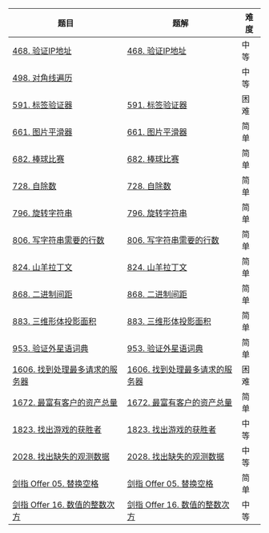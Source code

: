 | 题目                                                         | 题解                                                         | 难度 |
| ------------------------------------------------------------ | ------------------------------------------------------------ | ---- |
| [468. 验证IP地址](https://leetcode.cn/problems/validate-ip-address/) | [468. 验证IP地址](https://github.com/ZonzeeLi/LeetCode/blob/master/index/461-470/468.%20%E9%AA%8C%E8%AF%81IP%E5%9C%B0%E5%9D%80.md) | 中等 |
| [498. 对角线遍历](https://leetcode.cn/problems/diagonal-traverse/) |                                                              | 中等 |
| [591. 标签验证器](https://leetcode-cn.com/problems/tag-validator/) | [591. 标签验证器](https://github.com/ZonzeeLi/LeetCode/blob/master/index/591-600/591.%20%E6%A0%87%E7%AD%BE%E9%AA%8C%E8%AF%81%E5%99%A8.md) | 困难 |
| [661. 图片平滑器](https://leetcode-cn.com/problems/image-smoother/) | [661. 图片平滑器](https://github.com/ZonzeeLi/LeetCode/blob/master/index/661-670/661.%20%E5%9B%BE%E7%89%87%E5%B9%B3%E6%BB%91%E5%99%A8.md) | 简单 |
| [682. 棒球比赛](https://leetcode-cn.com/problems/baseball-game/) | [682. 棒球比赛](https://github.com/ZonzeeLi/LeetCode/blob/master/index/681-690/682.%20%E6%A3%92%E7%90%83%E6%AF%94%E8%B5%9B.md) | 简单 |
| [728. 自除数](https://leetcode-cn.com/problems/self-dividing-numbers/) | [728. 自除数](https://github.com/ZonzeeLi/LeetCode/blob/master/index/721-730/728.%20%E8%87%AA%E9%99%A4%E6%95%B0.md) | 简单 |
| [796. 旋转字符串](https://leetcode-cn.com/problems/rotate-string/) | [796. 旋转字符串](https://github.com/ZonzeeLi/LeetCode/blob/master/index/791-800/796.%20%E6%97%8B%E8%BD%AC%E5%AD%97%E7%AC%A6%E4%B8%B2.md) | 简单 |
| [806. 写字符串需要的行数](https://leetcode-cn.com/problems/number-of-lines-to-write-string/) | [806. 写字符串需要的行数](https://github.com/ZonzeeLi/LeetCode/blob/master/index/801-810/806.%20%E5%86%99%E5%AD%97%E7%AC%A6%E4%B8%B2%E9%9C%80%E8%A6%81%E7%9A%84%E8%A1%8C%E6%95%B0.md) | 简单 |
| [824. 山羊拉丁文](https://leetcode-cn.com/problems/goat-latin/) | [824. 山羊拉丁文](https://github.com/ZonzeeLi/LeetCode/blob/master/index/821-830/824.%20%E5%B1%B1%E7%BE%8A%E6%8B%89%E4%B8%81%E6%96%87.md) | 简单 |
| [868. 二进制间距](https://leetcode-cn.com/problems/binary-gap/) | [868. 二进制间距](https://github.com/ZonzeeLi/LeetCode/blob/master/index/861-870/868.%20%E4%BA%8C%E8%BF%9B%E5%88%B6%E9%97%B4%E8%B7%9D.md) | 简单 |
| [883. 三维形体投影面积](https://leetcode-cn.com/problems/projection-area-of-3d-shapes/) | [883. 三维形体投影面积](https://github.com/ZonzeeLi/LeetCode/blob/master/index/881-890/883.%20%E4%B8%89%E7%BB%B4%E5%BD%A2%E4%BD%93%E6%8A%95%E5%BD%B1%E9%9D%A2%E7%A7%AF.md) | 简单 |
| [953. 验证外星语词典](https://leetcode.cn/problems/verifying-an-alien-dictionary/) | [953. 验证外星语词典](https://github.com/ZonzeeLi/LeetCode/blob/master/index/951-960/953.%20%E9%AA%8C%E8%AF%81%E5%A4%96%E6%98%9F%E8%AF%AD%E8%AF%8D%E5%85%B8.md) | 简单 |
| [1606. 找到处理最多请求的服务器](https://leetcode-cn.com/problems/find-servers-that-handled-most-number-of-requests/) | [1606. 找到处理最多请求的服务器](https://github.com/ZonzeeLi/LeetCode/blob/master/index/1601-1610/1606.%20%E6%89%BE%E5%88%B0%E5%A4%84%E7%90%86%E6%9C%80%E5%A4%9A%E8%AF%B7%E6%B1%82%E7%9A%84%E6%9C%8D%E5%8A%A1%E5%99%A8.md) | 困难 |
| [1672. 最富有客户的资产总量](https://leetcode-cn.com/problems/richest-customer-wealth/) | [1672. 最富有客户的资产总量](https://github.com/ZonzeeLi/LeetCode/blob/master/index/1671-1680/1672.%20%E6%9C%80%E5%AF%8C%E6%9C%89%E5%AE%A2%E6%88%B7%E7%9A%84%E8%B5%84%E4%BA%A7%E6%80%BB%E9%87%8F.md) | 简单 |
| [1823. 找出游戏的获胜者](https://leetcode-cn.com/problems/find-the-winner-of-the-circular-game/) | [1823. 找出游戏的获胜者](https://github.com/ZonzeeLi/LeetCode/blob/master/index/1821-1830/1823.%20%E6%89%BE%E5%87%BA%E6%B8%B8%E6%88%8F%E7%9A%84%E8%8E%B7%E8%83%9C%E8%80%85.md) | 中等 |
| [2028. 找出缺失的观测数据](https://leetcode-cn.com/problems/find-missing-observations/) | [2028. 找出缺失的观测数据](https://github.com/ZonzeeLi/LeetCode/blob/master/index/2021-2030/2028.%20%E6%89%BE%E5%87%BA%E7%BC%BA%E5%A4%B1%E7%9A%84%E8%A7%82%E6%B5%8B%E6%95%B0%E6%8D%AE.md) | 中等 |
| [剑指 Offer 05. 替换空格](https://leetcode-cn.com/problems/ti-huan-kong-ge-lcof/) | [剑指 Offer 05. 替换空格](https://github.com/ZonzeeLi/LeetCode/blob/master/index/%E5%89%91%E6%8C%87Offer/%E5%89%91%E6%8C%87%20Offer%2005.%20%E6%9B%BF%E6%8D%A2%E7%A9%BA%E6%A0%BC.md) | 简单 |
| [剑指 Offer 16. 数值的整数次方](https://leetcode.cn/problems/shu-zhi-de-zheng-shu-ci-fang-lcof/) | [剑指 Offer 16. 数值的整数次方](https://github.com/ZonzeeLi/LeetCode/blob/master/index/%E5%89%91%E6%8C%87Offer/%E5%89%91%E6%8C%87%20Offer%2016.%20%E6%95%B0%E5%80%BC%E7%9A%84%E6%95%B4%E6%95%B0%E6%AC%A1%E6%96%B9.md) | 中等 |

